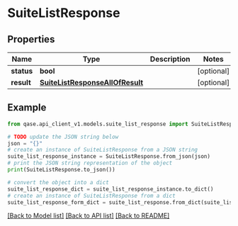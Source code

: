# SuiteListResponse


## Properties

Name | Type | Description | Notes
------------ | ------------- | ------------- | -------------
**status** | **bool** |  | [optional] 
**result** | [**SuiteListResponseAllOfResult**](SuiteListResponseAllOfResult.md) |  | [optional] 

## Example

```python
from qase.api_client_v1.models.suite_list_response import SuiteListResponse

# TODO update the JSON string below
json = "{}"
# create an instance of SuiteListResponse from a JSON string
suite_list_response_instance = SuiteListResponse.from_json(json)
# print the JSON string representation of the object
print(SuiteListResponse.to_json())

# convert the object into a dict
suite_list_response_dict = suite_list_response_instance.to_dict()
# create an instance of SuiteListResponse from a dict
suite_list_response_form_dict = suite_list_response.from_dict(suite_list_response_dict)
```
[[Back to Model list]](../README.md#documentation-for-models) [[Back to API list]](../README.md#documentation-for-api-endpoints) [[Back to README]](../README.md)


